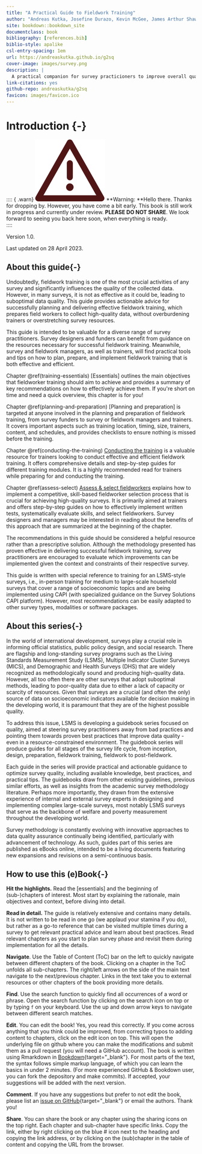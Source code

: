 ```yaml
--- 
title: "A Practical Guide to Fieldwork Training"
author: "Andreas Kutka, Josefine Durazo, Kevin McGee, James Arthur Shaw"
site: bookdown::bookdown_site
documentclass: book
bibliography: [references.bib]
biblio-style: apalike
csl-entry-spacing: 1em
url: https://andreaskutka.github.io/g2sq
cover-image: images/survey.png
description: |
  A practical companion for survey practicioners to improve overall quality by improving all stages of a survey. In this episode: fieldworker training. 
link-citations: yes
github-repo: andreaskutka/g2sq
favicon: images/favicon.ico
---
```


# Introduction {-}

:::: { .warn}
<img src="images/warning.svg" class="svg-inline"/> **Warning: **Hello there. Thanks for dropping by.  However, you have come a bit early. This book is still work in progress and currently under review. **PLEASE DO NOT SHARE**. We look forward to seeing you back here soon, when everything is ready.  
::::

Version 1.0.

Last updated on 28 April 2023.

## About this guide{-}

Undoubtedly, fieldwork training is one of the most crucial activities of any survey and significantly influences the quality of the collected data. However, in many surveys, it is not as effective as it could be, leading to suboptimal data quality. This guide provides actionable advice for successfully planning and delivering effective fieldwork training, which prepares field workers to collect high-quality data, without overburdening trainers or overstretching survey resources. 

This guide is intended to be valuable for a diverse range of survey practitioners. Survey designers and funders can benefit from guidance on the resources necessary for successful fieldwork training. Meanwhile, survey and fieldwork managers, as well as trainers, will find practical tools and tips on how to plan, prepare, and implement fieldwork training that is both effective and efficient. 


Chapter \@ref(training-essentials) [Essentials] outlines the main objectives that fieldworker training should aim to achieve and provides a summary of key recommendations on how to effectively achieve them. If you're short on time and need a quick overview, this chapter is for you! 

Chapter \@ref(planning-and-preparation) [Planning and preparation] is targeted at anyone involved in the planning and preparation of fieldwork training, from survey funders to survey or fieldwork managers and trainers. It covers important aspects such as training location, timing, size, trainers, content, and schedules, and provides checklists to ensure nothing is missed before the training.

Chapter \@ref(conducting-the-training) [Conducting the training](#conducting-the-training) is a valuable resource for trainers looking to conduct effective and efficient fieldwork training. It offers comprehensive details and step-by-step guides for different training modules. It is a highly recommended read for trainers while preparing for and conducting the training.

Chapter \@ref(assess-select) [Assess & select fieldworkers](#assess-select) explains how to implement a competitive, skill-based fieldworker selection process that is crucial for achieving high-quality surveys. It is primarily aimed at trainers and offers step-by-step guides on how to effectively implement written tests, systematically evaluate skills, and select fieldworkers. Survey designers and managers may be interested in reading about the benefits of this approach that are summarized at the beginning of the chapter.  

The recommendations in this guide should be considered a helpful resource rather than a prescriptive solution. Although the methodology presented has proven effective in delivering successful fieldwork training, survey practitioners are encouraged to evaluate which improvements can be implemented given the context and constraints of their respective survey.

This guide is written with special reference to training for an LSMS-style surveys, i.e.,  in-person training for medium to large-scale household surveys that cover a range of socioeconomic topics and are being implemented using CAPI (with specialized guidance on the Survey Solutions CAPI platform). However, most recommendations can be easily adapted to other survey types, modalities or software packages.  


## About this series{-}

In the world of international development, surveys play a crucial role in informing official statistics, public policy design, and social research. There are flagship and long-standing survey programs such as the Living Standards Measurement Study (LSMS), Multiple Indicator Cluster Surveys (MICS), and Demographic and Health Surveys (DHS) that are widely recognized as methodologically sound and producing high-quality data. However, all too often there are other surveys that adopt suboptimal methods, leading to poor-quality data due to either a lack of capacity or scarcity of resources. Given that surveys are a crucial (and often the only) source of data on socioeconomic indicators available for decision making in the developing world, it is paramount that they are of the highest possible quality.

To address this issue, LSMS is developing a guidebook series focused on quality, aimed at steering survey practitioners away from bad practices and pointing them towards proven best practices that improve data quality - even in a resource-constrained environment. The guidebook series will produce guides for all stages of the survey life cycle, from inception, design, preparation, fieldwork training, fieldwork to post-fieldwork.

Each guide in the series will provide practical and actionable guidance to optimize survey quality, including available knowledge, best practices, and practical tips. The guidebooks draw from other existing guidelines, previous similar efforts, as well as insights from the academic survey methodology literature. Perhaps more importantly, they drawn from the extensive experience of internal and external survey experts in designing and implementing complex large-scale surveys, most notably LSMS surveys that serve as the backbone of welfare and poverty measurement throughout the developing world.

Survey methodology is constantly evolving with innovative approaches to data quality assurance continually being identified, particularly with advancement of technology. As such, guides part of this series are published as eBooks online, intended to be a living documents featuring new expansions and revisions on a semi-continuous basis.


## How to use this (e)Book{-}


__Hit the highlights.__ Read the [essentials] and the beginning of (sub-)chapters of interest. Most start by explaining the rationale, main objectives and context, before diving into detail.    

__Read in detail.__ The guide is relatively extensive and contains many details. It is not written to be read in one go (we applaud your stamina if you do), but rather as a go-to reference that can be visited multiple times during a survey to get relevant practical advice and learn about best practices. Read relevant chapters as you start to plan survey phase and revisit them during implementation for all the details.

__Navigate__. Use the Table of Content (ToC) bar on the left to quickly navigate between different chapters of the book. Clicking on a chapter in the ToC unfolds all sub-chapters. The right/left arrows on the side of the main text navigate to the next/previous chapter. Links in the text take you to external resources or other chapters of the book providing more details.

__Find__. Use the search function to quickly find all occurrences of a word or phrase. Open the search function by clicking on the search icon on top or by typing `f` on your keyboard. Use the up and down arrow keys to navigate between different search matches.

__Edit__. You can edit the book! Yes, you read this correctly. If you come across anything that you think could be improved, from correcting typos to adding content to chapters, click on the edit icon on top. This will open the underlying file on github where you can make the modifications and submit them as a pull request (you will need a GitHub account). The book is written using Rmarkdown in [Bookdown](https://bookdown.org/yihui/rmarkdown-cookbook){target="_blank"}. For most parts of the text, the syntax follows simple markup language, of which you can learn the basics in under 2 minutes. (For more experienced GitHub & Bookdown user, you can fork the depository and make commits). If accepted, your suggestions will be added with the next version. 

__Comment__. If you have any suggestions but prefer to not edit the book, please list an [issue on GitHub](https://github.com/andreaskutka/g2sq/issues/new){target="_blank"} or email the authors. Thank you!

__Share__. You can share the book or any chapter using the sharing icons on the top right. Each chapter and sub-chapter have specific links. Copy the link, either by right clicking on the blue # icon next to the heading and copying the link address, or by clicking on the (sub)chapter in the table of content and copying the URL from the browser. 
